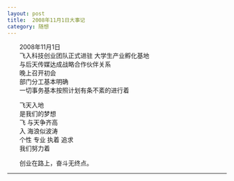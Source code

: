 ```yaml
---
layout: post  
title:  2008年11月1日大事记
category: 随想  
---
```

&emsp;&emsp;2008年11月1日  
&emsp;&emsp;飞入科技创业团队正式进驻 大学生产业孵化基地  
&emsp;&emsp;与后天传媒达成战略合作伙伴关系  
&emsp;&emsp;晚上召开初会  
&emsp;&emsp;部门分工基本明确  
&emsp;&emsp;一切事务基本按照计划有条不紊的进行着  

&emsp;&emsp;飞天入地  
&emsp;&emsp;是我们的梦想  
&emsp;&emsp;飞  与天争齐高  
&emsp;&emsp;入  海浪似波涛  
&emsp;&emsp;个性 专业 执着 追求  
&emsp;&emsp;我们努力着  

&emsp;&emsp;创业在路上，奋斗无终点。   
- - -
